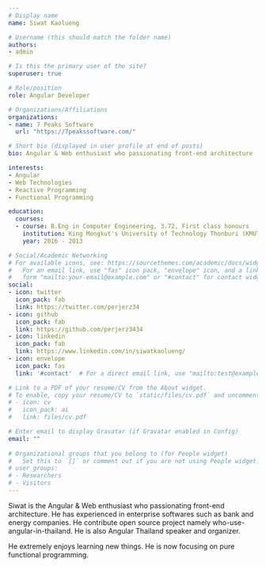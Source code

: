 ```yaml
---
# Display name
name: Siwat Kaolueng

# Username (this should match the folder name)
authors:
- admin

# Is this the primary user of the site?
superuser: true

# Role/position
role: Angular Developer

# Organizations/Affiliations
organizations:
- name: 7 Peaks Software
  url: "https://7peakssoftware.com/"

# Short bio (displayed in user profile at end of posts)
bio: Angular & Web enthusiast who passionating front-end architecture

interests:
- Angular
- Web Technologies
- Reactive Programming
- Functional Programming

education:
  courses:
  - course: B.Eng in Computer Engineering, 3.72, First class honours
    institution: King Mongkut's University of Technology Thonburi (KMUTT)
    year: 2016 - 2013

# Social/Academic Networking
# For available icons, see: https://sourcethemes.com/academic/docs/widgets/#icons
#   For an email link, use "fas" icon pack, "envelope" icon, and a link in the
#   form "mailto:your-email@example.com" or "#contact" for contact widget.
social:
- icon: twitter
  icon_pack: fab
  link: https://twitter.com/perjerz34
- icon: github
  icon_pack: fab
  link: https://github.com/perjerz3434
- icon: linkedin
  icon_pack: fab
  link: https://www.linkedin.com/in/siwatkaolueng/
- icon: envelope
  icon_pack: fas
  link: '#contact'  # For a direct email link, use "mailto:test@example.org".

# Link to a PDF of your resume/CV from the About widget.
# To enable, copy your resume/CV to `static/files/cv.pdf` and uncomment the lines below.  
# - icon: cv
#   icon_pack: ai
#   link: files/cv.pdf

# Enter email to display Gravatar (if Gravatar enabled in Config)
email: ""
  
# Organizational groups that you belong to (for People widget)
#   Set this to `[]` or comment out if you are not using People widget.  
# user_groups:
# - Researchers
# - Visitors
---
```


Siwat is the Angular & Web enthusiast who passionating front-end architecture. He has experienced in enterprise softwares such as bank and energy companies. He contribute open source project namely who-use-angular-in-thailand. He is also Angular Thailand speaker and organizer.

He extremely enjoys learning new things. He is now focusing on pure functional programming.
